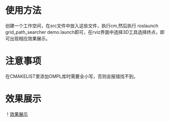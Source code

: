 # 使用方法
创建一个工作空间，在src文件中放入这些文件，执行cm,然后执行 roslaunch grid_path_searcher demo.launch即可，在rviz界面中选择3D工具选择终点，即可出现相应效果展示。

# 注意事项
在CMAKELIST里添加OMPL库时需要全小写，否则会报错找不到。

# 效果展示

！[效果展示](a.gif)
